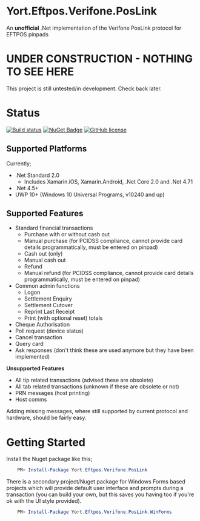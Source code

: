
# Yort.Eftpos.Verifone.PosLink

An **unofficial** .Net implementation of the Verifone PosLink protocol for EFTPOS pinpads

# UNDER CONSTRUCTION - NOTHING TO SEE HERE

This project is still untested/in development. Check back later.

# Status

[![Build status](https://ci.appveyor.com/api/projects/status/igna2bbereqn8qff?svg=true)](https://ci.appveyor.com/project/Yortw/yort-eftpos-verifone-poslink) [![NuGet Badge](https://buildstats.info/nuget/Yort.Eftpos.Verifone.PosLink)](https://www.nuget.org/packages/Yort.Eftpos.Verifone.PosLink/) [![GitHub license](https://img.shields.io/github/license/mashape/apistatus.svg)](https://github.com/Yortw/Yort.Eftpos.Verifone.PosLink/blob/master/LICENSE) 

## Supported Platforms

Currently;

* .Net Standard 2.0
    * Includes Xamarin.iOS, Xamarin.Android, .Net Core 2.0 and .Net 4.71
* .Net 4.5+
* UWP 10+ (Windows 10 Universal Programs, v10240 and up)

## Supported Features
* Standard financial transactions
    * Purchase with or without cash out
    * Manual purchase (for PCIDSS compliance, cannot provide card details programmatically, must be entered on pinpad)
    * Cash out (only)
    * Manual cash out 
    * Refund
    * Manual refund (for PCIDSS compliance, cannot provide card details programmatically, must be entered on pinpad)
* Common admin functions    
    * Logon
    * Settlement Enquiry
    * Settlement Cutover
    * Reprint Last Receipt
    * Print (with optional reset) totals
* Cheque Authorisation
* Poll request (device status)
* Cancel transaction
* Query card
* Ask responses (don't think these are used anymore but they have been implemented)

**Unsupported Features**
* All tip related transactions (advised these are obsolete)
* All tab related transactions (unknown if these are obsolete or not)
* PRN messages (host printing)
* Host comms

Adding missing messages, where still supported by current protocol and hardware, should be fairly easy.


# Getting Started
Install the Nuget package like this;

```powershell
    PM> Install-Package Yort.Eftpos.Verifone.PosLink
```

There is a secondary project/Nuget package for Windows Forms based projects which will provide default user interface and prompts during a transaction (you can build your own, but this saves you having too if you're ok with the UI style provided). 

```powershell
    PM> Install-Package Yort.Eftpos.Verifone.PosLink.WinForms
```


